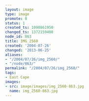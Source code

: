 ```yaml
---
layout: image
type: image
promote: 0
status: 1
created_ts: 1090861950
changed_ts: 1372159408
node_id: 863
title: IMG_2560
created: '2004-07-26'
changed: '2013-06-25'
aliases:
- "/2004/07/26/img_2560/"
- "/node/863/"
permalink: "/2004/07/26/img_2560/"
tags:
- East Cape
images:
- src: image/images/img_2560-863.jpg
  name: img_2560-863.jpg
---
```


